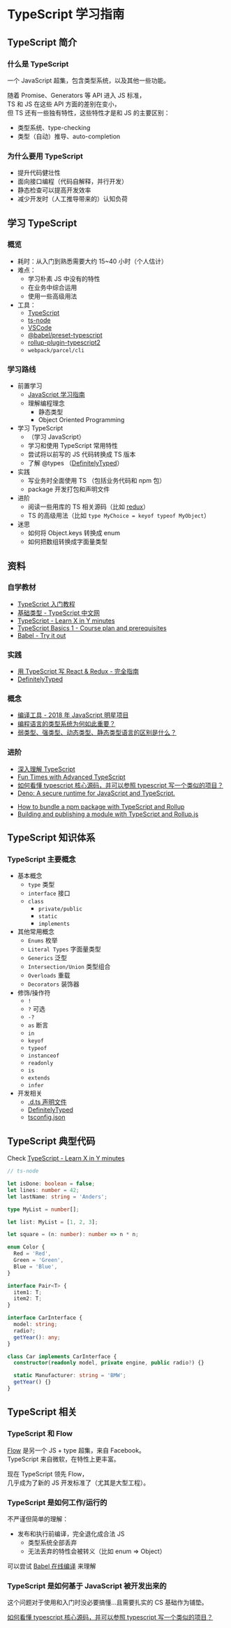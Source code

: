 # TypeScript 学习指南

## TypeScript 简介

### 什么是 TypeScript

一个 JavaScript 超集，包含类型系统，以及其他一些功能。

随着 Promise、Generators 等 API 进入 JS 标准，  
TS 和 JS 在这些 API 方面的差别在变小，  
但 TS 还有一些独有特性，这些特性才是和 JS 的主要区别：

- 类型系统、type-checking
- 类型（自动）推导、auto-completion

### 为什么要用 TypeScript

- 提升代码健壮性
- 面向接口编程（代码自解释，并行开发）
- 静态检查可以提高开发效率
- 减少开发时（人工推导带来的）认知负荷

## 学习 TypeScript

### 概览

- 耗时：从入门到熟悉需要大约 15~40 小时（个人估计）
- 难点：
  - 学习朴素 JS 中没有的特性
  - 在业务中综合运用
  - 使用一些高级用法
- 工具：
  - [TypeScript](https://www.npmjs.com/package/typescript)
  - [ts-node](https://github.com/TypeStrong/ts-node)
  - [VSCode](https://formulae.brew.sh/cask/visual-studio-code)
  - [@babel/preset-typescript](https://babeljs.io/docs/en/babel-preset-typescript)
  - [rollup-plugin-typescript2](https://www.npmjs.com/package/rollup-plugin-typescript2)
  - `webpack/parcel/cli`

### 学习路线

- 前置学习
  - [JavaScript 学习指南](./js-overview.md)
  - 理解编程理念
    - 静态类型
    - Object Oriented Programming
- 学习 TypeScript
  - （学习 JavaScript）
  - 学习和使用 TypeScript 常用特性
  - 尝试将以前写的 JS 代码转换成 TS 版本
  - 了解 @types （[DefinitelyTyped](http://definitelytyped.org/)）
- 实践
  - 写业务时全面使用 TS （包括业务代码和 npm 包）
  - package 开发打包和声明文件
- 进阶
  - 阅读一些用库的 TS 相关源码（比如 [redux](https://github.com/reduxjs/redux/blob/master/src/createStore.ts)）
  - TS 的高级用法（比如 `type MyChoice = keyof typeof MyObject`）
- 迷思
  - 如何将 Object.keys 转换成 enum
  - 如何把数组转换成字面量类型

## 资料

### 自学教材

- [TypeScript 入门教程](https://ts.xcatliu.com/)
- [基础类型 - TypeScript 中文网](https://www.tslang.cn/docs/handbook/basic-types.html)
- [TypeScript - Learn X in Y minutes](https://learnxinyminutes.com/docs/typescript/)
- [TypeScript Basics 1 - Course plan and prerequisites](https://www.youtube.com/watch?v=YPShu0H3RbM&list=PLqq-6Pq4lTTanfgsbnFzfWUhhAz3tIezU&index=1)
- [Babel - Try it out](https://babeljs.io/repl#?presets=typescript)

### 实践

- [用 TypeScript 写 React & Redux - 完全指南](https://github.com/seognil-contributor/react-redux-typescript-guide/tree/zh-pre)
- [DefinitelyTyped](http://definitelytyped.org/)

### 概念

- [编译工具 - 2018 年 JavaScript 明星项目](https://risingstars.js.org/2018/zh#section-compiler)
- [编程语言的类型系统为何如此重要？](https://www.zhihu.com/question/23434097)
- [弱类型、强类型、动态类型、静态类型语言的区别是什么？](https://www.zhihu.com/question/19918532)

### 进阶

- [深入理解 TypeScript](https://jkchao.github.io/typescript-book-chinese/)
- [Fun Times with Advanced TypeScript](https://www.youtube.com/watch?v=TtDP6lpSjWc)
- [如何看懂 typescript 核心源码，并可以参照 typescript 写一个类似的项目？](https://www.zhihu.com/question/318505680)
- [Deno: A secure runtime for JavaScript and TypeScript.](https://github.com/denoland/deno)

* [How to bundle a npm package with TypeScript and Rollup](https://medium.com/@paleo.said/how-to-bundle-an-npm-package-with-typescript-and-rollup-f80e0f196189)
* [Building and publishing a module with TypeScript and Rollup.js](https://hackernoon.com/building-and-publishing-a-module-with-typescript-and-rollup-js-faa778c85396)

## TypeScript 知识体系

### TypeScript 主要概念

- 基本概念
  - `type` 类型
  - `interface` 接口
  - `class`
    - `private/public`
    - `static`
    - `implements`
- 其他常用概念
  - `Enums` 枚举
  - `Literal Types` 字面量类型
  - `Generics` 泛型
  - `Intersection/Union` 类型组合
  - `Overloads` 重载
  - `Decorators` 装饰器
- 修饰/操作符
  - `!`
  - `?` 可选
  - `-?`
  - `as` 断言
  - `in`
  - `keyof`
  - `typeof`
  - `instanceof`
  - `readonly`
  - `is`
  - `extends`
  - `infer`
- 开发相关
  - [.d.ts 声明文件](https://www.tslang.cn/docs/handbook/declaration-files/publishing.html)
  - [DefinitelyTyped](http://definitelytyped.org/)
  - [tsconfig.json](https://www.tslang.cn/docs/handbook/tsconfig-json.html)

## TypeScript 典型代码

Check [TypeScript - Learn X in Y minutes](https://learnxinyminutes.com/docs/typescript/)

```typescript
// ts-node

let isDone: boolean = false;
let lines: number = 42;
let lastName: string = 'Anders';

type MyList = number[];

let list: MyList = [1, 2, 3];

let square = (n: number): number => n * n;

enum Color {
  Red = 'Red',
  Green = 'Green',
  Blue = 'Blue',
}

interface Pair<T> {
  item1: T;
  item2: T;
}

interface CarInterface {
  model: string;
  radio?;
  getYear(): any;
}

class Car implements CarInterface {
  constructor(readonly model, private engine, public radio?) {}

  static Manufacturer: string = 'BMW';
  getYear() {}
}
```

## TypeScript 相关

### TypeScript 和 Flow

[Flow](https://flow.org/) 是另一个 JS + type 超集，来自 Facebook。  
TypeScript 来自微软，在特性上更丰富。

现在 TypeScript 领先 Flow，  
几乎成为了新的 JS 开发标准了（尤其是大型工程）。

### TypeScript 是如何工作/运行的

不严谨但简单的理解：

- 发布和执行前编译，完全退化成合法 JS
  - 类型系统全部丢弃
  - 无法丢弃的特性会被转义（比如 enum => Object）

可以尝试 [Babel 在线编译](https://babeljs.io/repl#?presets=typescript) 来理解

### TypeScript 是如何基于 JavaScript 被开发出来的

这个问题对于使用和入门时没必要搞懂…且需要扎实的 CS 基础作为铺垫。

[如何看懂 typescript 核心源码，并可以参照 typescript 写一个类似的项目？](https://www.zhihu.com/question/318505680)
